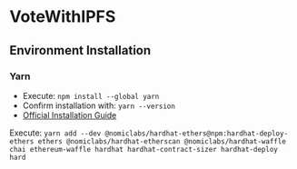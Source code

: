 # VoteWithIPFS

## Environment Installation
### Yarn
- Execute: `npm install --global yarn`
- Confirm installation with: `yarn --version`
- [Official Installation Guide](https://classic.yarnpkg.com/lang/en/docs/install/#mac-stable)

Execute: `yarn add --dev @nomiclabs/hardhat-ethers@npm:hardhat-deploy-ethers ethers @nomiclabs/hardhat-etherscan @nomiclabs/hardhat-waffle chai ethereum-waffle hardhat hardhat-contract-sizer hardhat-deploy hard`